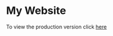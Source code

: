 # My Website

To view the production version click [here](https://github.com/benpleitner/websiteProduction "Production Version")